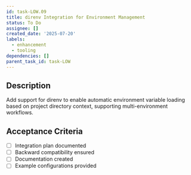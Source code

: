 ```yaml
---
id: task-LOW.09
title: direnv Integration for Environment Management
status: To Do
assignee: []
created_date: '2025-07-20'
labels:
  - enhancement
  - tooling
dependencies: []
parent_task_id: task-LOW
---
```


## Description

Add support for direnv to enable automatic environment variable loading based on project directory context, supporting multi-environment workflows.

## Acceptance Criteria

- [ ] Integration plan documented
- [ ] Backward compatibility ensured
- [ ] Documentation created
- [ ] Example configurations provided
